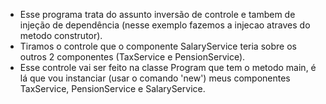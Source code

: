 - Esse programa trata do assunto inversão de controle e tambem de injeção de dependência (nesse exemplo fazemos a injecao atraves do metodo construtor). 
- Tiramos o controle que o componente SalaryService teria sobre os outros 2 componentes (TaxService e PensionService). 
- Esse controle vai ser feito na classe Program que tem o metodo main, é lá que vou instanciar (usar o comando 'new') meus componentes TaxService, PensionService e SalaryService.
